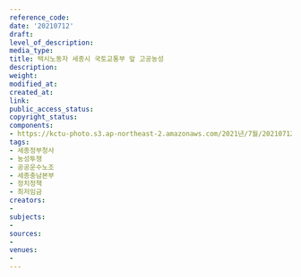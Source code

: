 ```yaml
---
reference_code: 
date: '20210712'
draft: 
level_of_description: 
media_type: 
title: 택시노동자 세종시 국토교통부 앞 고공농성
description: 
weight: 
modified_at: 
created_at: 
link: 
public_access_status: 
copyright_status: 
components:
- https://kctu-photo.s3.ap-northeast-2.amazonaws.com/2021년/7월/20210712-택시노동자+세종시+국토교통부+앞+고공농성_세종정부청사_농성투쟁_공공운수노조_세종충남본부_정치정책_최저임금_/_1D20406.jpg
tags:
- 세종정부청사
- 농성투쟁
- 공공운수노조
- 세종충남본부
- 정치정책
- 최저임금
creators:
- 
subjects:
- 
sources:
- 
venues:
- 
---
```

